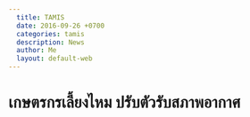```yaml
---
  title: TAMIS
  date: 2016-09-26 +0700		  
  categories: tamis		
  description: News		  
  author: Me		 
  layout: default-web		 
---
```


# เกษตรกรเลี้ยงไหม ปรับตัวรับสภาพอากาศ
